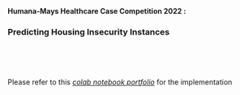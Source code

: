 </br>

#### Humana-Mays Healthcare Case Competition 2022 :
### Predicting Housing Insecurity Instances

</br>
</br>
</br>

Please refer to this _[colab notebook portfolio](https://colab.research.google.com/drive/1eSc0j18IbH3fYLZZx8ql8DvSX83Hb2mk?usp=sharing)_ for the implementation
</br>
</br>

